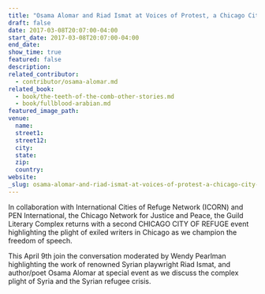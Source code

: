 ```yaml
---
title: "Osama Alomar and Riad Ismat at Voices of Protest, a Chicago City of Refuge Event: On Syria"
draft: false
date: 2017-03-08T20:07:00-04:00
start_date: 2017-03-08T20:07:00-04:00
end_date:
show_time: true
featured: false
description:
related_contributor:
  - contributor/osama-alomar.md
related_book:
  - book/the-teeth-of-the-comb-other-stories.md
  - book/fullblood-arabian.md
featured_image_path:
venue:
  name:
  street1:
  street12:
  city:
  state:
  zip:
  country:
website:
_slug: osama-alomar-and-riad-ismat-at-voices-of-protest-a-chicago-city-of-refuge-event-on-syria
---
```


In collaboration with International Cities of Refuge Network (ICORN) and PEN International, the Chicago Network for Justice and Peace, the Guild Literary Complex returns with a second CHICAGO CITY OF REFUGE event highlighting the plight of exiled writers in Chicago as we champion the freedom of speech.

This April 9th join the conversation moderated by Wendy Pearlman highlighting the work of renowned Syrian playwright Riad Ismat, and author/poet Osama Alomar at special event as we discuss the complex plight of Syria and the Syrian refugee crisis.

